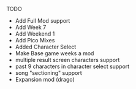 TODO
- Add Full Mod support
- Add Week 7
- Add Weekend 1
- Add Pico Mixes
- Added Character Select
- Make Base game weeks a mod
- multiple result screen characters support
- past 9 characters in character select support
- song "sectioning" support
- Expansion mod (drago)